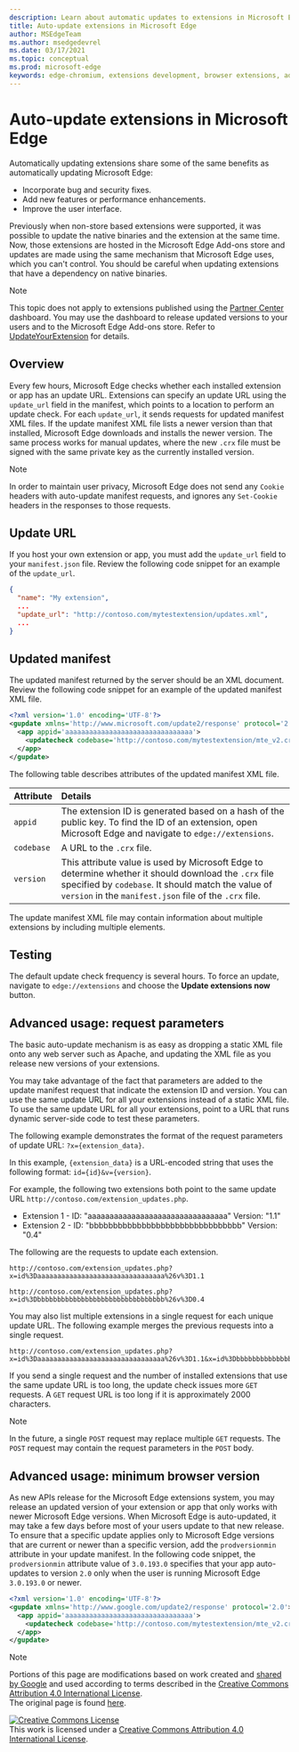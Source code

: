 ```yaml
---
description: Learn about automatic updates to extensions in Microsoft Edge
title: Auto-update extensions in Microsoft Edge
author: MSEdgeTeam
ms.author: msedgedevrel
ms.date: 03/17/2021
ms.topic: conceptual
ms.prod: microsoft-edge
keywords: edge-chromium, extensions development, browser extensions, add-ons, partner center, developer
---
```

<!-- Copyright A. W. Fuchs

   Licensed under the Apache License, Version 2.0 (the "License");
   you may not use this file except in compliance with the License.
   You may obtain a copy of the License at

       https://www.apache.org/licenses/LICENSE-2.0

   Unless required by applicable law or agreed to in writing, software
   distributed under the License is distributed on an "AS IS" BASIS,
   WITHOUT WARRANTIES OR CONDITIONS OF ANY KIND, either express or implied.
   See the License for the specific language governing permissions and
   limitations under the License.  -->  
# Auto-update extensions in Microsoft Edge  

Automatically updating extensions share some of the same benefits as automatically updating Microsoft Edge:   

*   Incorporate bug and security fixes.  
*   Add new features or performance enhancements.  
*   Improve the user interface.  

Previously when non-store based extensions were supported, it was possible to update the native binaries and the extension at the same time.  Now, those extensions are hosted in the Microsoft Edge Add-ons store and updates are made using the same mechanism that Microsoft Edge uses, which you can't control.  You should be careful when updating extensions that have a dependency on native binaries.  

> [!NOTE]
> This topic does not apply to extensions published using the [Partner Center][MicrosoftPartnerCenter] dashboard.  You may use the dashboard to release updated versions to your users and to the Microsoft Edge Add-ons store. Refer to [UpdateYourExtension] for details. 

## Overview  

Every few hours, Microsoft Edge checks whether each installed extension or app has an update URL.  Extensions can specify an update URL using the `update_url` field in the manifest, which points to a location to perform an update check.  For each `update_url`, it sends requests for updated manifest XML files.  If the update manifest XML file lists a newer version than that installed, Microsoft Edge downloads and installs the newer version.  The same process works for manual updates, where the new `.crx` file must be signed with the same private key as the currently installed version.  

> [!NOTE]
> In order to maintain user privacy, Microsoft Edge does not send any `Cookie` headers with auto-update manifest requests, and ignores any `Set-Cookie` headers in the responses to those requests.  

## Update URL  

If you host your own extension or app, you must add the `update_url` field to your `manifest.json` file.  Review the following code snippet for an example of the `update_url`.  

```json
{
  "name": "My extension",
  ... 
  "update_url": "http://contoso.com/mytestextension/updates.xml",
  ... 
}
```  

## Updated manifest  

The updated manifest returned by the server should be an XML document.  Review the following code snippet for an example of the updated manifest XML file.  

```xml
<?xml version='1.0' encoding='UTF-8'?>
<gupdate xmlns='http://www.microsoft.com/update2/response' protocol='2.0'>
  <app appid='aaaaaaaaaaaaaaaaaaaaaaaaaaaaaaaa'>
    <updatecheck codebase='http://contoso.com/mytestextension/mte_v2.crx' version='2.0' />
  </app>
</gupdate>
```  

The following table describes attributes of the updated manifest XML file.  

| Attribute | Details | 
|:--- |:--- |  
| `appid` | The extension ID is generated based on a hash of the public key.  To find the ID of an extension, open Microsoft Edge and navigate to `edge://extensions`. |  
| `codebase` | A URL to the `.crx` file. |  
| `version` | This attribute value is used by Microsoft Edge to determine whether it should download the `.crx` file specified by `codebase`.  It should match the value of `version` in the `manifest.json` file of the `.crx` file. |  

The update manifest XML file may contain information about multiple extensions by including multiple elements.  

## Testing  

The default update check frequency is several hours.  To force an update, navigate to `edge://extensions` and choose the **Update extensions now** button.  

## Advanced usage: request parameters  

The basic auto-update mechanism is as easy as dropping a static XML file onto any web server such as Apache, and updating the XML file as you release new versions of your extensions.  

You may take advantage of the fact that parameters are added to the update manifest request that indicate the extension ID and version. You can use the same update URL for all your extensions instead of a static XML file.  To use the same update URL for all your extensions, point to a URL that runs dynamic server-side code to test these parameters.  

The following example demonstrates the format of the request parameters of update URL: `?x={extension_data}`.

In this example, `{extension_data}` is a URL-encoded string that uses the following format: `id={id}&v={version}`.

For example, the following two extensions both point to the same update URL `http://contoso.com/extension_updates.php`.  

*  Extension 1 - ID: "aaaaaaaaaaaaaaaaaaaaaaaaaaaaaaaa" Version: "1.1"
*  Extension 2 - ID: "bbbbbbbbbbbbbbbbbbbbbbbbbbbbbbbb" Version: "0.4"


The following are the requests to update each extension.  

```https
http://contoso.com/extension_updates.php?x=id%3Daaaaaaaaaaaaaaaaaaaaaaaaaaaaaaaa%26v%3D1.1
```  

```https
http://contoso.com/extension_updates.php?x=id%3Dbbbbbbbbbbbbbbbbbbbbbbbbbbbbbbbb%26v%3D0.4
```  

You may also list multiple extensions in a single request for each unique update URL.  The following example merges the previous requests into a single request.  

```https
http://contoso.com/extension_updates.php?x=id%3Daaaaaaaaaaaaaaaaaaaaaaaaaaaaaaaa%26v%3D1.1&x=id%3Dbbbbbbbbbbbbbbbbbbbbbbbbbbbbbbbb%26v%3D0.4
```  

If you send a single request and the number of installed extensions that use the same update URL is too long, the update check issues more `GET` requests.  A `GET` request URL is too long if it is approximately 2000 characters.  

> [!NOTE]
> In the future, a single `POST` request may replace multiple `GET` requests.  The `POST` request may contain the request parameters in the `POST` body.  

## Advanced usage: minimum browser version  

As new APIs release for the Microsoft Edge extensions system, you may release an updated version of your extension or app that only works with newer Microsoft Edge versions.  When Microsoft Edge is auto-updated, it may take a few days before most of your users update to that new release.  To ensure that a specific update applies only to Microsoft Edge versions that are current or newer than a specific version, add the `prodversionmin` attribute in your update manifest.  In the following code snippet, the `prodversionmin` attribute value of `3.0.193.0` specifies that your app auto-updates to version `2.0` only when the user is running Microsoft Edge `3.0.193.0` or newer.  

```xml
<?xml version='1.0' encoding='UTF-8'?>
<gupdate xmlns='http://www.google.com/update2/response' protocol='2.0'>
  <app appid='aaaaaaaaaaaaaaaaaaaaaaaaaaaaaaaa'>
    <updatecheck codebase='http://contoso.com/mytestextension/mte_v2.crx' version='2.0' prodversionmin='3.0.193.0' />
  </app>
</gupdate>
```  

<!-- links -->  

[MicrosoftPartnerCenter]: https://partner.microsoft.com/dashboard/microsoftedge/public/login?ref=dd "Partner Center"  
[UpdateYourExtension]: https://docs.microsoft.com/microsoft-edge/extensions-chromium/publish/update-extension "Update your extension"  

> [!NOTE]
> Portions of this page are modifications based on work created and [shared by Google][GoogleSitePolicies] and used according to terms described in the [Creative Commons Attribution 4.0 International License][CCA4IL].  
> The original page is found [here](https://developer.chrome.com/docs/apps/autoupdate/).  

[![Creative Commons License][CCby4Image]][CCA4IL]  
This work is licensed under a [Creative Commons Attribution 4.0 International License][CCA4IL].  

[CCA4IL]: https://creativecommons.org/licenses/by/4.0  
[CCby4Image]: https://i.creativecommons.org/l/by/4.0/88x31.png  
[GoogleSitePolicies]: https://developers.google.com/terms/site-policies  
